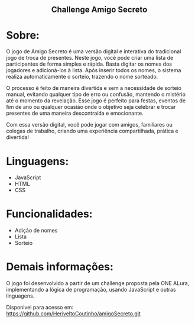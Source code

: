 <h2 align="center"> Challenge Amigo Secreto </h2>

# Sobre:

O jogo de Amigo Secreto é uma versão digital e interativa do tradicional jogo de troca de presentes. Neste jogo, você pode criar uma lista de participantes de forma simples e rápida. Basta digitar os nomes dos jogadores e adicioná-los à lista. Após inserir todos os nomes, o sistema realiza automaticamente o sorteio, trazendo o nome sorteado.

O processo é feito de maneira divertida e sem a necessidade de sorteio manual, evitando qualquer tipo de erro ou confusão, mantendo o mistério até o momento da revelação. Esse jogo é perfeito para festas, eventos de fim de ano ou qualquer ocasião onde o objetivo seja celebrar e trocar presentes de uma maneira descontraída e emocionante.

Com essa versão digital, você pode jogar com amigos, familiares ou colegas de trabalho, criando uma experiência compartilhada, prática e divertida!
 
# Linguagens:

- JavaScript
- HTML
- CSS

# Funcionalidades:

- Adição de nomes
- Lista
- Sorteio

# Demais informações: 

O jogo foi desenvolvido a partir de um challenge proposta pela ONE ALura, implementando a lógica de programação, usando JavaScript e outras linguagens.

Disponivel para acesso em: https://github.com/HeriveltoCoutinho/amigoSecreto.git


